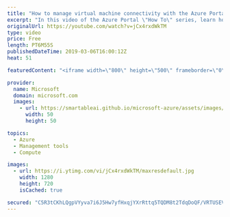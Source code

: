 ```yaml
---
title: "How to manage virtual machine connectivity with the Azure Portal | Azure Portal Series"
excerpt: "In this video of the Azure Portal \"How To\" series, learn how to easily manage virtual machine connectivity through the Azure Portal. You’ll learn how to manage virtual machine network security groups for virtual network subnets and virtual machines.    Try out these features in the Azure portal: https://portal.azure.com/"
originalUrl: https://youtube.com/watch?v=jCx4rxdWkTM
type: video
price: Free
length: PT6M55S
publishedDateTime: 2019-03-06T16:00:12Z
heat: 51

featuredContent: "<iframe width=\"800\" height=\"500\" frameborder=\"0\" src=\"https://www.youtube.com/embed/jCx4rxdWkTM\" allow=\"accelerometer; autoplay; encrypted-media; gyroscope; picture-in-picture\" allowfullscreen></iframe>"

provider:
  name: Microsoft
  domain: microsoft.com
  images:
    - url: https://smartableai.github.io/microsoft-azure/assets/images/organizations/microsoft.com-50x50.jpg
      width: 50
      height: 50

topics:
  - Azure
  - Management tools
  - Compute

images:
  - url: https://i.ytimg.com/vi/jCx4rxdWkTM/maxresdefault.jpg
    width: 1280
    height: 720
    isCached: true

secured: "C5R3tCKhLQgpVYyva7i6J5Hw7yfHxqjYXrRttq5TQDM8t2TdqDoQF/VRTUSEVEa/OK6oma+Jhkk54ZhkOWMtMqjn+UuRUsHwO92Qz12AUJ3YfKpAFzUW5+no+kb7UN3F+e2PrFv8/btOkHxyPsSGwPRT528Abfv+NLQPw0Qh1x2Gca75PDDt5fxxsDkimshL4shEpKJgD0NEbBkkXQzlWLP/sDdMszcs+lw8yvFLRX49gpixKlxYUn1juh3h+UqLoPfa4DKlNrrC7AAEZMGwQo3E64bNJJHlJqZ8ubLqXFxhnrjmlHQDkb7V4f1zJWJdM2G3GXn1L7pmkBInavMyjhQ9Mr5N3yMc76+gplr50siAJ6n0Dsd1IHi/QXvRD+fZ/x3lQ/5n0/sggEmQTTIBdJ2tsm3KCJze6GL2cXA9078=;EUHz1yPEpruVGj6554ngjw=="
---
```



